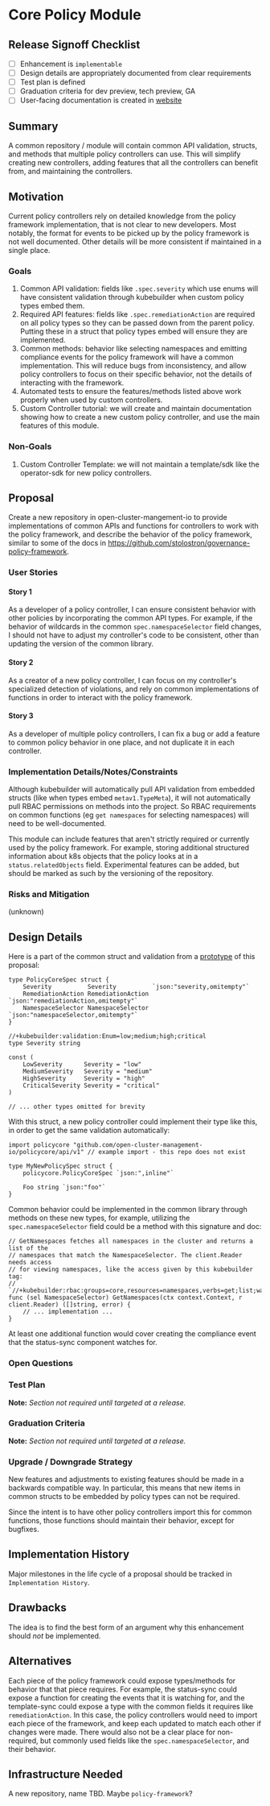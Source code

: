 # Core Policy Module

## Release Signoff Checklist

- [ ] Enhancement is `implementable`
- [ ] Design details are appropriately documented from clear requirements
- [ ] Test plan is defined
- [ ] Graduation criteria for dev preview, tech preview, GA
- [ ] User-facing documentation is created in [website](https://github.com/open-cluster-management-io/open-cluster-management-io.github.io/)

## Summary

A common repository / module will contain common API validation, structs, and
methods that multiple policy controllers can use. This will simplify creating
new controllers, adding features that all the controllers can benefit from, and
maintaining the controllers.

## Motivation

Current policy controllers rely on detailed knowledge from the policy framework 
implementation, that is not clear to new developers. Most notably, the format
for events to be picked up by the policy framework is not well documented. Other
details will be more consistent if maintained in a single place.

### Goals

1. Common API validation: fields like `.spec.severity` which use enums will have
consistent validation through kubebuilder when custom policy types embed them.
1. Required API features: fields like `.spec.remediationAction` are required on
all policy types so they can be passed down from the parent policy. Putting
these in a struct that policy types embed will ensure they are implemented.
1. Common methods: behavior like selecting namespaces and emitting compliance
events for the policy framework will have a common implementation. This will
reduce bugs from inconsistency, and allow policy controllers to focus on their
specific behavior, not the details of interacting with the framework.
1. Automated tests to ensure the features/methods listed above work properly
when used by custom controllers.
1. Custom Controller tutorial: we will create and maintain documentation showing
how to create a new custom policy controller, and use the main features of this
module.

### Non-Goals

1. Custom Controller Template: we will not maintain a template/sdk like the 
operator-sdk for new policy controllers.

## Proposal

Create a new repository in open-cluster-mangement-io to provide implementations
of common APIs and functions for controllers to work with the policy framework,
and describe the behavior of the policy framework, similar to some of the docs
in https://github.com/stolostron/governance-policy-framework.

### User Stories

#### Story 1

As a developer of a policy controller, I can ensure consistent behavior with
other policies by incorporating the common API types. For example, if the
behavior of wildcards in the common `spec.namespaceSelector` field changes, I
should not have to adjust my controller's code to be consistent, other than
updating the version of the common library.

#### Story 2

As a creator of a new policy controller, I can focus on my controller's 
specialized detection of violations, and rely on common implementations of
functions in order to interact with the policy framework.

#### Story 3

As a developer of multiple policy controllers, I can fix a bug or add a feature
to common policy behavior in one place, and not duplicate it in each controller.

### Implementation Details/Notes/Constraints 

Although kubebuilder will automatically pull API validation from embedded
structs (like when types embed `metav1.TypeMeta`), it will not automatically
pull RBAC permissions on methods into the project. So RBAC requirements on
common functions (eg `get namespaces` for selecting namespaces) will need to
be well-documented.

This module can include features that aren't strictly required or currently used
by the policy framework. For example, storing additional structured information
about k8s objects that the policy looks at in a `status.relatedObjects` field.
Experimental features can be added, but should be marked as such by the
versioning of the repository.

### Risks and Mitigation

(unknown)

## Design Details

Here is a part of the common struct and validation from a
[prototype](https://github.com/JustinKuli/policycore-test/blob/main/api/v1/policycore_types.go)
of this proposal:

```golang
type PolicyCoreSpec struct {
	Severity          Severity          `json:"severity,omitempty"`
	RemediationAction RemediationAction `json:"remediationAction,omitempty"`
	NamespaceSelector NamespaceSelector `json:"namespaceSelector,omitempty"`
}

//+kubebuilder:validation:Enum=low;medium;high;critical
type Severity string

const (
	LowSeverity      Severity = "low"
	MediumSeverity   Severity = "medium"
	HighSeverity     Severity = "high"
	CriticalSeverity Severity = "critical"
)

// ... other types omitted for brevity
```

With this struct, a new policy controller could implement their type like this,
in order to get the same validation automatically:

```golang
import policycore "github.com/open-cluster-management-io/policycore/api/v1" // example import - this repo does not exist

type MyNewPolicySpec struct {
    policycore.PolicyCoreSpec `json:",inline"`

    Foo string `json:"foo"`
}
```

Common behavior could be implemented in the common library through methods on 
these new types, for example, utilizing the `spec.namespaceSelector` field could
be a method with this signature and doc:

```golang
// GetNamespaces fetches all namespaces in the cluster and returns a list of the
// namespaces that match the NamespaceSelector. The client.Reader needs access
// for viewing namespaces, like the access given by this kubebuilder tag:
// `//+kubebuilder:rbac:groups=core,resources=namespaces,verbs=get;list;watch`
func (sel NamespaceSelector) GetNamespaces(ctx context.Context, r client.Reader) ([]string, error) {
    // ... implementation ...
}
```

At least one additional function would cover creating the compliance event that
the status-sync component watches for.

### Open Questions

### Test Plan

**Note:** *Section not required until targeted at a release.*

<!--
Consider the following in developing a test plan for this enhancement:
- Will there be e2e and integration tests, in addition to unit tests?
- How will it be tested in isolation vs with other components?

No need to outline all of the test cases, just the general strategy. Anything
that would count as tricky in the implementation and anything particularly
challenging to test should be called out.

All code is expected to have adequate tests (eventually with coverage
expectations). 

All code is expected to have sufficient e2e tests.
-->

### Graduation Criteria

**Note:** *Section not required until targeted at a release.*

<!--
Define graduation milestones.

These may be defined in terms of API maturity, or as something else. Initial proposal
should keep this high-level with a focus on what signals will be looked at to
determine graduation.

Consider the following in developing the graduation criteria for this
enhancement:

- [Maturity levels][maturity-levels]
- [Deprecation policy][deprecation-policy]

Clearly define what graduation means by either linking to the [API doc definition](https://kubernetes.io/docs/concepts/overview/kubernetes-api/#api-versioning),
or by redefining what graduation means.

In general, we try to use the same stages (alpha, beta, stable), regardless how the functionality is accessed.

[maturity-levels]: https://git.k8s.io/community/contributors/devel/sig-architecture/api_changes.md#alpha-beta-and-stable-versions
[deprecation-policy]: https://kubernetes.io/docs/reference/using-api/deprecation-policy/
-->

### Upgrade / Downgrade Strategy

New features and adjustments to existing features should be made in a backwards
compatible way. In particular, this means that new items in common structs
to be embedded by policy types can not be required.

Since the intent is to have other policy controllers import this for common
functions, those functions should maintain their behavior, except for bugfixes.

## Implementation History

Major milestones in the life cycle of a proposal should be tracked in `Implementation
History`.

## Drawbacks

The idea is to find the best form of an argument why this enhancement should _not_ be implemented.

## Alternatives

Each piece of the policy framework could expose types/methods for behavior that
that piece requires. For example, the status-sync could expose a function for
creating the events that it is watching for, and the template-sync could expose
a type with the common fields it requires like `remediationAction`. In this
case, the policy controllers would need to import each piece of the framework,
and keep each updated to match each other if changes were made. There would
also not be a clear place for non-required, but commonly used fields like the
`spec.namespaceSelector`, and their behavior.

## Infrastructure Needed

A new repository, name TBD. Maybe `policy-framework`?
